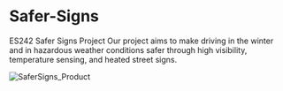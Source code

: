 # Safer-Signs
ES242 Safer Signs Project
Our project aims to make driving in the winter and in hazardous weather conditions safer through high visibility, temperature sensing, and heated street signs. 

![SaferSigns_Product](https://user-images.githubusercontent.com/43075723/165840047-3b048a64-ab86-48ee-9f6f-f57b0e31d57f.jpg)




